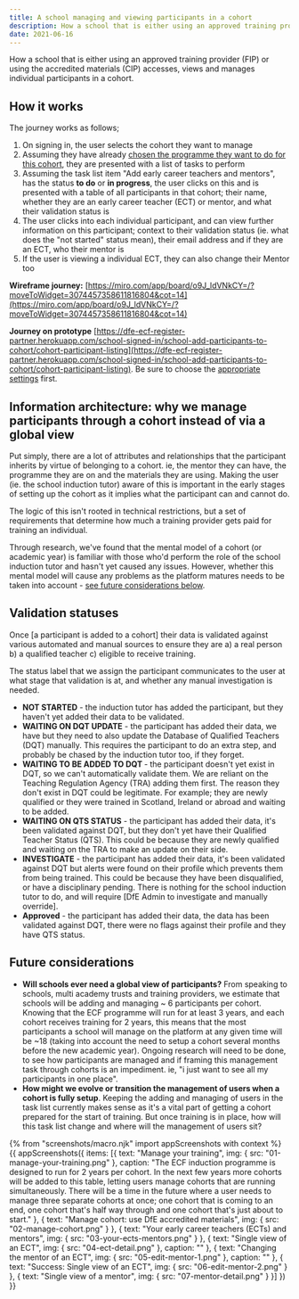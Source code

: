 ```yaml
---
title: A school managing and viewing participants in a cohort
description: How a school that is either using an approved training provider (FIP) or using the accredited materials (CIP) accesses, views and manages individual participants in a cohort.
date: 2021-06-16
---
```


How a school that is either using an approved training provider (FIP) or using the accredited materials (CIP) accesses, views and manages individual participants in a cohort.


## How it works
The journey works as follows;
1. On signing in, the user selects the cohort they want to manage
2. Assuming they have already [chosen the programme they want to do for this cohort](/manage-training/school-choosing-an-induction-programme/), they are presented with a list of tasks to perform
3. Assuming the task list item "Add early career teachers and mentors", has the status <strong class="govuk-tag govuk-tag--grey">to do</strong> or <strong class="govuk-tag govuk-tag--grey">in progress</strong>, the user clicks on this and is presented with a table of all participants in that cohort; their name, whether they are an early career teacher (ECT) or mentor, and what their validation status is
4. The user clicks into each individual participant, and can view further information on this participant; context to their validation status (ie. what does the "not started" status mean), their email address and if they are an ECT, who their mentor is
5. If the user is viewing a individual ECT, they can also change their Mentor too


**Wireframe journey:**
[https://miro.com/app/board/o9J_ldVNkCY=/?moveToWidget=3074457358611816804&cot=14](https://miro.com/app/board/o9J_ldVNkCY=/?moveToWidget=3074457358611816804&cot=14)

**Journey on prototype**
[https://dfe-ecf-register-partner.herokuapp.com/school-signed-in/school-add-participants-to-cohort/cohort-participant-listing](https://dfe-ecf-register-partner.herokuapp.com/school-signed-in/school-add-participants-to-cohort/cohort-participant-listing).
Be sure to choose the [appropriate settings](https://dfe-ecf-register-partner.herokuapp.com/start-testing) first.


## Information architecture: why we manage participants through a cohort instead of via a global view
Put simply, there are a lot of attributes and relationships that the participant inherits by virtue of belonging to a cohort.  ie, the mentor they can have, the programme they are on and the materials they are using. Making the user (ie. the school induction tutor) aware of this is important in the early stages of setting up the cohort as it implies what the participant can and cannot do.

The logic of this isn't rooted in technical restrictions, but a set of requirements that determine how much a training provider gets paid for training an individual.

Through research, we've found that the mental model of a cohort (or academic year) is familiar with those who'd perform the role of the school induction tutor and hasn't yet caused any issues. However, whether this mental model will cause any problems as the platform matures needs to be taken into account - [see future considerations below](#future-considerations).


## Validation statuses
Once [a participant is added to a cohort] their data is validated against various automated and manual sources to ensure they are a) a real person b) a qualified teacher c) eligible to receive training.

The status label that we assign the participant communicates to the user at what stage that validation is at, and whether any manual investigation is needed.

* <strong class="govuk-tag govuk-tag--grey">NOT STARTED</strong> - the induction tutor has added the participant, but they haven't yet added their data to be validated.
* <strong class="govuk-tag govuk-tag--yellow">WAITING ON DQT UPDATE</strong> - the participant has added their data, we have but they need to also update the Database of Qualified Teachers (DQT) manually. This requires the participant to do an extra step, and probably be chased by the induction tutor too, if they forget.
* <strong class="govuk-tag govuk-tag--yellow">WAITING TO BE ADDED TO DQT </strong> - the participant doesn't yet exist in DQT, so we can't automatically validate them. We are reliant on the Teaching Regulation Agency (TRA) adding them first. The reason they don't exist in DQT could be legitimate. For example; they are newly qualified or they were trained in Scotland, Ireland or abroad and waiting to be added.
* <strong class="govuk-tag govuk-tag--yellow">WAITING ON QTS STATUS</strong> - the participant has added their data, it's been validated against DQT, but they don't yet have their Qualified Teacher Status (QTS). This could be because they are newly qualified and waiting on the TRA to make an update on their side.
* <strong class="govuk-tag govuk-tag--red">INVESTIGATE</strong> - the participant has added their data, it's been validated against DQT but alerts were found on their profile which prevents them from being trained. This could be because they have been disqualified, or have a disciplinary pending. There is nothing for the school induction tutor to do, and will require [DfE Admin to investigate and manually override].
* <strong class="govuk-tag govuk-tag--green">Approved</strong> - the participant has added their data, the data has been validated against DQT, there were no flags against their profile and they have QTS status.



## Future considerations
* **Will schools ever need a global view of participants?** From speaking to schools, multi academy trusts and training providers, we estimate that schools will be adding and managing ~ 6 participants per cohort. Knowing that the ECF programme will run for at least 3 years, and each cohort receives training for 2 years, this means that the most participants a school will manage on the platform at any given time will be ~18 (taking into account the need to setup a cohort several months before the new academic year). Ongoing research will need to be done, to see how participants are managed and if framing this management task through cohorts is an impediment. ie, "i just want to see all my participants in one place".
* **How might we evolve or transition the management of users when a cohort is fully setup**. Keeping the adding and managing of users in the task list currently makes sense as it's a vital part of getting a cohort prepared for the start of training. But once training is in place, how will this task list change and where will the management of users sit?




{% from "screenshots/macro.njk" import appScreenshots with context %}
{{ appScreenshots({
  items: [{
      text: "Manage your training",
      img: { src: "01-manage-your-training.png" },
      caption: "The ECF induction programme is designed to run for 2 years per cohort. In the next few years more cohorts will be added to this table, letting users manage cohorts that are running simultaneously. There will be a time in the future where a user needs to manage three separate cohorts at once; one cohort that is coming to an end, one cohort that's half way through and one cohort that's just about to start."
      }, {
      text: "Manage cohort: use DfE accredited materials",
      img: { src: "02-manage-cohort.png" }
    }, {
      text: "Your early career teachers (ECTs) and mentors",
      img: { src: "03-your-ects-mentors.png" }
    }, {
      text: "Single view of an ECT",
      img: { src: "04-ect-detail.png" },
      caption: ""
    }, {
      text: "Changing the mentor of an ECT",
      img: { src: "05-edit-mentor-1.png" },
      caption: ""
    }, {
      text: "Success: Single view of an ECT",
      img: { src: "06-edit-mentor-2.png" }
    }, {
      text: "Single view of a mentor",
      img: { src: "07-mentor-detail.png" }
    }]
}) }}
